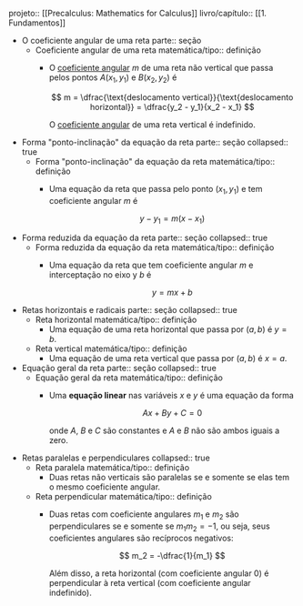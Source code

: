 projeto:: [[Precalculus: Mathematics for Calculus]]
livro/capítulo:: [[1. Fundamentos]]

- O coeficiente angular de uma reta
  parte:: seção
	- Coeficiente angular de uma reta
	  matemática/tipo:: definição
		- O [coeficiente angular]([[Inclinação]]) $m$ de uma reta não vertical que passa pelos pontos $A(x_1, y_1)$ e $B(x_2, y_2)$ é
		  
		  $$
		  m = \dfrac{\text{deslocamento vertical}}{\text{deslocamento horizontal}} = \dfrac{y_2 - y_1}{x_2 - x_1}
		  $$
		  
		  O [coeficiente angular]([[Inclinação]]) de uma reta vertical é indefinido.
- Forma "ponto-inclinação" da equação da reta
  parte:: seção
  collapsed:: true
	- Forma "ponto-inclinação" da equação da reta
	  matemática/tipo:: definição
		- Uma equação da reta que passa pelo ponto $(x_1, y_1)$ e tem coeficiente angular $m$ é
		  
		  $$
		  y - y_1 = m(x - x_1)
		  $$
- Forma reduzida da equação da reta
  parte:: seção
  collapsed:: true
	- Forma reduzida da equação da reta
	  matemática/tipo:: definição
		- Uma equação da reta que tem coeficiente angular $m$ e interceptação no eixo y $b$ é
		  
		  $$
		  y = mx + b
		  $$
- Retas horizontais e radicais
  parte:: seção
  collapsed:: true
	- Reta horizontal
	  matemática/tipo:: definição
		- Uma equação de uma reta horizontal que passa por $(a, b)$ é $y = b$.
	- Reta vertical
	  matemática/tipo:: definição
		- Uma equação de uma reta vertical que passa por $(a, b)$ é $x = a$.
- Equação geral da reta
  parte:: seção
  collapsed:: true
	- Equação geral da reta
	  matemática/tipo:: definição
		- Uma **equação linear** nas variáveis $x$ e $y$ é uma equação da forma
		  
		  $$
		  Ax + By + C = 0
		  $$
		  
		  onde $A$, $B$ e $C$ são constantes e $A$ e $B$ não são ambos iguais a zero.
- Retas paralelas e perpendiculares
  collapsed:: true
	- Reta paralela
	  matemática/tipo:: definição
		- Duas retas não verticais são paralelas se e somente se elas tem o mesmo coeficiente angular.
	- Reta perpendicular
	  matemática/tipo:: definição
		- Duas retas com coeficiente angulares $m_1$ e $m_2$ são perpendiculares se e somente se $m_1 m_2 = -1$, ou seja, seus coeficientes angulares são recíprocos negativos:
		  
		  $$
		  m_2 = -\dfrac{1}{m_1}
		  $$
		  
		  Além disso, a reta horizontal (com coeficiente angular 0) é perpendicular à reta vertical (com coeficiente angular indefinido).